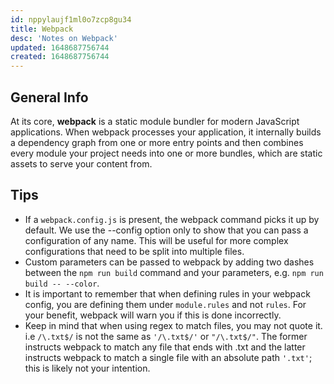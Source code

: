 ```yaml
---
id: nppylaujf1ml0o7zcp8gu34
title: Webpack
desc: 'Notes on Webpack'
updated: 1648687756744
created: 1648687756744
---
```

## General Info

At its core, **webpack** is a static module bundler for modern JavaScript applications. When webpack processes your application, it internally builds a dependency graph from one or more entry points and then combines every module your project needs into one or more bundles, which are static assets to serve your content from.

## Tips

- If a `webpack.config.js` is present, the webpack command picks it up by default. We use the --config option only to show that you can pass a configuration of any name. This will be useful for more complex configurations that need to be split into multiple files.
- Custom parameters can be passed to webpack by adding two dashes between the `npm run build` command and your parameters, e.g. `npm run build -- --color`.
- It is important to remember that when defining rules in your webpack config, you are defining them under `module.rules` and not `rules`. For your benefit, webpack will warn you if this is done incorrectly.
- Keep in mind that when using regex to match files, you may not quote it. i.e `/\.txt$/` is not the same as `'/\.txt$/'` or `"/\.txt$/"`. The former instructs webpack to match any file that ends with .txt and the latter instructs webpack to match a single file with an absolute path `'.txt'`; this is likely not your intention.
